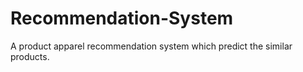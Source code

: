 # Recommendation-System
A product apparel recommendation system which predict the similar products.
